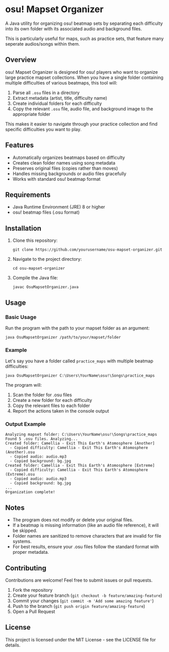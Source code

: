 # osu! Mapset Organizer

A Java utility for organizing osu! beatmap sets by separating each difficulty into its own folder with its associated audio and background files.

This is particularly useful for maps, such as practice sets, that feature many seperate audios/songs within them.

## Overview

osu! Mapset Organizer is designed for osu! players who want to organize large practice mapset collections. When you have a single folder containing multiple difficulties of various beatmaps, this tool will:

1. Parse all `.osu` files in a directory
2. Extract metadata (artist, title, difficulty name)
3. Create individual folders for each difficulty
4. Copy the relevant `.osu` file, audio file, and background image to the appropriate folder

This makes it easier to navigate through your practice collection and find specific difficulties you want to play.

## Features

- Automatically organizes beatmaps based on difficulty
- Creates clean folder names using song metadata
- Preserves original files (copies rather than moves)
- Handles missing backgrounds or audio files gracefully
- Works with standard osu! beatmap format

## Requirements

- Java Runtime Environment (JRE) 8 or higher
- osu! beatmap files (.osu format)

## Installation

1. Clone this repository:
   ```
   git clone https://github.com/yourusername/osu-mapset-organizer.git
   ```

2. Navigate to the project directory:
   ```
   cd osu-mapset-organizer
   ```

3. Compile the Java file:
   ```
   javac OsuMapsetOrganizer.java
   ```

## Usage

### Basic Usage

Run the program with the path to your mapset folder as an argument:

```
java OsuMapsetOrganizer /path/to/your/mapset/folder
```

### Example

Let's say you have a folder called `practice_maps` with multiple beatmap difficulties:

```
java OsuMapsetOrganizer C:\Users\YourName\osu!\Songs\practice_maps
```

The program will:
1. Scan the folder for .osu files
2. Create a new folder for each difficulty
3. Copy the relevant files to each folder
4. Report the actions taken in the console output

### Output Example

```
Analyzing mapset folder: C:\Users\YourName\osu!\Songs\practice_maps
Found 5 .osu files. Analyzing...
Created folder: Camellia - Exit This Earth's Atomosphere [Another]
  - Copied difficulty: Camellia - Exit This Earth's Atomosphere (Another).osu
  - Copied audio: audio.mp3
  - Copied background: bg.jpg
Created folder: Camellia - Exit This Earth's Atomosphere [Extreme]
  - Copied difficulty: Camellia - Exit This Earth's Atomosphere (Extreme).osu
  - Copied audio: audio.mp3
  - Copied background: bg.jpg
...
Organization complete!
```

## Notes

- The program does not modify or delete your original files.
- If a beatmap is missing information (like an audio file reference), it will be skipped.
- Folder names are sanitized to remove characters that are invalid for file systems.
- For best results, ensure your .osu files follow the standard format with proper metadata.

## Contributing

Contributions are welcome! Feel free to submit issues or pull requests.

1. Fork the repository
2. Create your feature branch (`git checkout -b feature/amazing-feature`)
3. Commit your changes (`git commit -m 'Add some amazing feature'`)
4. Push to the branch (`git push origin feature/amazing-feature`)
5. Open a Pull Request

## License

This project is licensed under the MIT License - see the LICENSE file for details.

